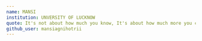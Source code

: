 ```yaml
---
name: MANSI
institution: UNVERSITY OF LUCKNOW
quote: It's not about how much you know, It's about how much more you can find out.
github_user: mansiagnihotrii
---
```

